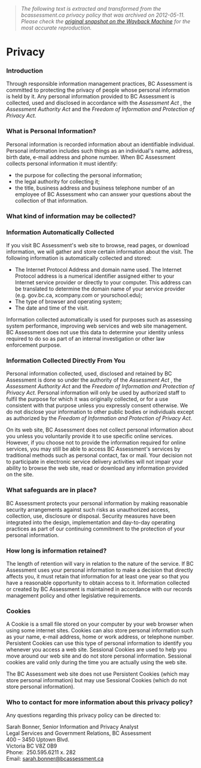 > *The following text is extracted and transformed from the bcassessment.ca privacy policy that was archived on 2012-05-11. Please check the [original snapshot on the Wayback Machine](https://web.archive.org/web/20120511220400id_/http%3A//bcassessment.ca/Pages/Privacy.aspx) for the most accurate reproduction.*

# Privacy

### Introduction

Through responsible information management practices, BC Assessment is committed to protecting the privacy of people whose personal information is held by it. Any personal information provided to BC Assessment is collected, used and disclosed in accordance with the _Assessment Act_ , the _Assessment Authority Act_ and the _Freedom of Information and Protection of Privacy Act_.

### What is Personal Information?

Personal information is recorded information about an identifiable individual. Personal information includes such things as an individual's name, address, birth date, e-mail address and phone number. When BC Assessment collects personal information it must identify:

  * the purpose for collecting the personal information; 
  * the legal authority for collecting it; 
  * the title, business address and business telephone number of an employee of BC Assessment who can answer your questions about the collection of that information. 



### What kind of information may be collected?

### Information Automatically Collected

If you visit BC Assessment's web site to browse, read pages, or download information, we will gather and store certain information about the visit. The following information is automatically collected and stored:

  * The Internet Protocol Address and domain name used. The Internet Protocol address is a numerical identifier assigned either to your Internet service provider or directly to your computer. This address can be translated to determine the domain name of your service provider (e.g. gov.bc.ca, xcompany.com or yourschool.edu); 
  * The type of browser and operating system; 
  * The date and time of the visit. 



Information collected automatically is used for purposes such as assessing system performance, improving web services and web site management. BC Assessment does not use this data to determine your identity unless required to do so as part of an internal investigation or other law enforcement purpose.

### Information Collected Directly From You

Personal information collected, used, disclosed and retained by BC Assessment is done so under the authority of the _Assessment Act_ , the _Assessment Authority Act_ and the _Freedom of Information and Protection of Privacy Act_. Personal information will only be used by authorized staff to fulfil the purpose for which it was originally collected, or for a use consistent with that purpose unless you expressly consent otherwise. We do not disclose your information to other public bodies or individuals except as authorized by the _Freedom of Information and Protection of Privacy Act_.

On its web site, BC Assessment does not collect personal information about you unless you voluntarily provide it to use specific online services. However, if you choose not to provide the information required for online services, you may still be able to access BC Assessment's services by traditional methods such as personal contact, fax or mail. Your decision not to participate in electronic service delivery activities will not impair your ability to browse the web site, read or download any information provided on the site.

### What safeguards are in place?

BC Assessment protects your personal information by making reasonable security arrangements against such risks as unauthorized access, collection, use, disclosure or disposal. Security measures have been integrated into the design, implementation and day-to-day operating practices as part of our continuing commitment to the protection of your personal information.

### How long is information retained?

The length of retention will vary in relation to the nature of the service. If BC Assessment uses your personal information to make a decision that directly affects you, it must retain that information for at least one year so that you have a reasonable opportunity to obtain access to it. Information collected or created by BC Assessment is maintained in accordance with our records management policy and other legislative requirements.

### Cookies

A Cookie is a small file stored on your computer by your web browser when using some internet sites. Cookies can also store personal information such as your name, e-mail address, home or work address, or telephone number. Persistent Cookies can use this type of personal information to identify you whenever you access a web site. Sessional Cookies are used to help you move around our web site and do not store personal information. Sessional cookies are valid only during the time you are actually using the web site.

The BC Assessment web site does not use Persistent Cookies (which may store personal information) but may use Sessional Cookies (which do not store personal information).

### Who to contact for more information about this privacy policy?

Any questions regarding this privacy policy can be directed to:

Sarah Bonner, Senior Information and Privacy Analyst  
Legal Services and Government Relations, BC Assessment  
400 – 3450 Uptown Blvd.   
Victoria BC V8Z 0B9  
Phone:  250.595.6211 x. 282  
Email: [sarah.bonner@bcassessment.ca](mailto:sarah.bonner@bcassessment.ca)
